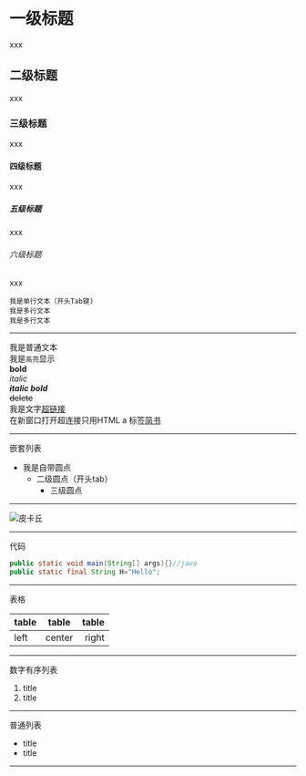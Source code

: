# 一级标题
xxx
## 二级标题
xxx
### 三级标题
xxx
#### 四级标题
xxx
##### 五级标题
xxx
###### 六级标题
xxx

    我是单行文本（开头Tab键)
    我是多行文本
    我是多行文本
     
----
我是普通文本  
我是`高亮`显示  
**bold**  
*italic*  
***italic bold***  
~~delete~~  
我是文字[超链接](https://developer.android.google.cn/ "鼠标悬停显示")  
在新窗口打开超连接只用HTML a 标签<a href="https://www.jianshu.com" target="_blank">简书</a>  

----
嵌套列表
* 我是自带圆点
    * 二级圆点（开头tab）
        * 三级圆点  

----
![皮卡丘](https://timgsa.baidu.com/timg?image&quality=80&size=b9999_10000&sec=1535090895556&di=d859d1b5d2c811250fe4afe35a86b1cc&imgtype=0&src=http%3A%2F%2Fb.7k7kimg.cn%2Fattachment%2Fforum%2F201401%2F27%2F114510icjddjghk9wqcqwh.jpg)
 

----
代码  
```java
public static void main(String[] args){}//java
public static final String H="Hello";
```

-----
表格  

| table  | table  | table |
| :----- | :---:  | ----: |
| left   | center | right |

-----
数字有序列表
1. title
2. title

-----
普通列表
* title
* title

-----
